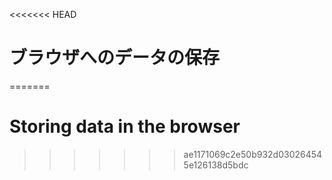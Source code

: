 
<<<<<<< HEAD
# ブラウザへのデータの保存
=======
# Storing data in the browser
>>>>>>> ae1171069c2e50b932d030264545e126138d5bdc
